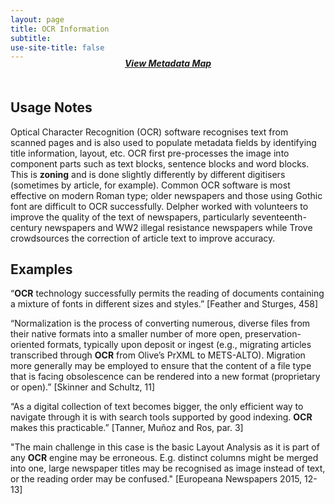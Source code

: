 ```yaml
---
layout: page
title: OCR Information
subtitle:  
use-site-title: false
---
```


<h4 style="text-align:center;font-style:italic;margin-top:-20px;margin-bottom:50px;"><a href="../../maps/ocr">View Metadata Map</a></h4>

## Usage Notes

Optical Character Recognition (OCR) software recognises text from
scanned pages and is also used to populate metadata fields by
identifying title information, layout, etc. OCR first pre-processes the
image into component parts such as text blocks, sentence blocks and word
blocks. This is **zoning** and is done slightly differently by different
digitisers (sometimes by article, for example). Common OCR software is
most effective on modern Roman type; older newspapers and those using
Gothic font are difficult to OCR successfully. Delpher worked with
volunteers to improve the quality of the text of newspapers,
particularly seventeenth-century newspapers and WW2 illegal resistance
newspapers while Trove crowdsources the correction of article text to
improve accuracy.

## Examples 
“**OCR** technology successfully permits the reading of documents containing a mixture of fonts in different sizes and styles.” \[Feather and Sturges, 458\]  
  
“Normalization is the process of converting numerous, diverse files from their native formats into a smaller number of more open, preservation-oriented formats, typically upon deposit or ingest (e.g., migrating articles transcribed through **OCR** from Olive’s PrXML to METS-ALTO). Migration more generally may be employed to ensure that the content of a file type that is facing obsolescence can be rendered into a new format (proprietary or open).” \[Skinner and Schultz, 11\]  
  
“As a digital collection of text becomes bigger, the only efficient way to navigate through it is with search tools supported by good indexing. **OCR** makes this practicable.” \[Tanner, Muñoz and Ros, par. 3\]
  
"The main challenge in this case is the basic Layout Analysis as it is part of any **OCR** engine may be erroneous. E.g. distinct columns might be merged into one, large newspaper titles may be recognised as image instead of text, or the reading order may be confused." \[Europeana Newspapers 2015, 12-13\]
